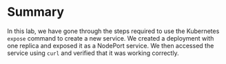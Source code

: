 # Summary

In this lab, we have gone through the steps required to use the Kubernetes `expose` command to create a new service. We created a deployment with one replica and exposed it as a NodePort service. We then accessed the service using `curl` and verified that it was working correctly.
